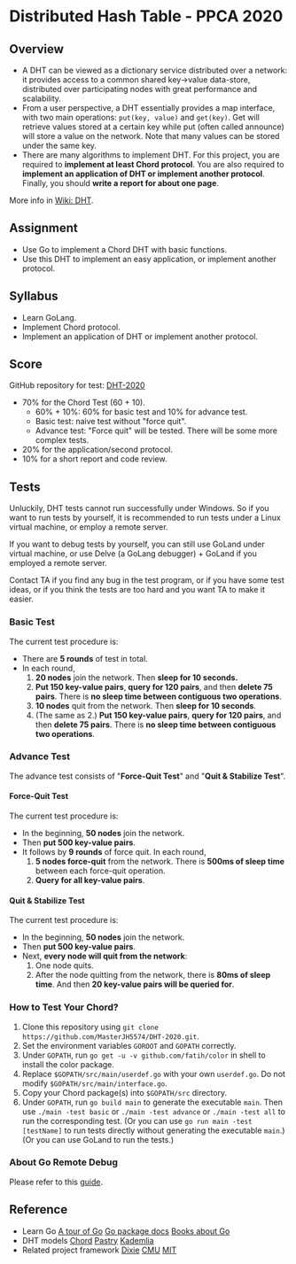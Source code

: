 # Distributed Hash Table - PPCA 2020

## Overview

 - A DHT can be viewed as a dictionary service distributed over a network: it provides access to a common shared key-&gt;value data-store, distributed over participating nodes with great performance and scalability.
 - From a user perspective, a DHT essentially provides a map interface, with two main operations: <code>put(key, value)</code> and <code>get(key)</code>. Get will retrieve values stored at a certain key while put (often called announce) will store a value on the network. Note that many values can be stored under the same key.
 - There are many algorithms to implement DHT. For this project, you are required to <b>implement at least Chord protocol</b>. You are also required to <b>implement an application of DHT or implement another protocol</b>. Finally, you should <b>write a report for about one page</b>.

More info in [Wiki: DHT](https://en.wikipedia.org/wiki/Distributed_hash_table).

## Assignment

* Use Go to implement a Chord DHT with basic functions.
* Use this DHT to implement an easy application, or implement another protocol.

## Syllabus

* Learn GoLang.
* Implement Chord protocol.
* Implement an application of DHT or implement another protocol.

## Score

GitHub repository for test: [DHT-2020](https://github.com/MasterJH5574/DHT-2020)

- 70% for the Chord Test (60 + 10).
  - 60% + 10%: 60% for basic test and 10% for advance test.
  - Basic test: naive test without "force quit".
  - Advance test: "Force quit" will be tested. There will be some more complex tests.
- 20% for the application/second protocol.
- 10% for a short report and code review.

## Tests

Unluckily, DHT tests cannot run successfully under Windows. So if you want to run tests by yourself, it is recommended to run tests under a Linux virtual machine, or employ a remote server.

If you want to debug tests by yourself, you can still use GoLand under virtual machine, or use Delve (a GoLang debugger) + GoLand if you employed a remote server.

Contact TA if you find any bug in the test program, or if you have some test ideas, or if you think the tests are too hard and you want TA to make it easier.

### Basic Test

The current test procedure is:

* There are **5 rounds** of test in total.
* In each round,
  1. **20 nodes** join the network. Then **sleep for 10 seconds.**
  2. **Put 150 key-value pairs**, **query for 120 pairs**, and then **delete 75 pairs**. There is **no sleep time between contiguous two operations**.
  3. **10 nodes** quit from the network. Then **sleep for 10 seconds**.
  4. (The same as 2.) **Put 150 key-value pairs**, **query for 120 pairs**, and then **delete 75 pairs**. There is **no sleep time between contiguous two operations**.

### Advance Test

The advance test consists of "**Force-Quit Test**" and "**Quit & Stabilize Test**".

#### Force-Quit Test

The current test procedure is:

* In the beginning, **50 nodes** join the network.
* Then **put 500 key-value pairs**.
* It follows by **9 rounds** of force quit. In each round,
  1. **5 nodes force-quit** from the network. There is **500ms of sleep time** between each force-quit operation.
  2. **Query for all key-value pairs**.

#### Quit & Stabilize Test

The current test procedure is:

* In the beginning, **50 nodes** join the network.
* Then **put 500 key-value pairs**.
* Next, **every node will quit from the network**:
  1. One node quits.
  2. After the node quitting from the network, there is **80ms of sleep time**. And then **20 key-value pairs will be queried for**.

### How to Test Your Chord?

1. Clone this repository using `git clone https://github.com/MasterJH5574/DHT-2020.git`.
2. Set the environment variables `GOROOT` and `GOPATH` correctly.
3. Under `GOPATH`, run `go get -u -v github.com/fatih/color` in shell to install the color package.
4. Replace `$GOPATH/src/main/userdef.go` with your own `userdef.go`. Do not modify `$GOPATH/src/main/interface.go`.
5. Copy your Chord package(s) into `$GOPATH/src` directory.
6. Under `GOPATH`, run `go build main` to generate the executable `main`. Then use `./main -test basic` or `./main -test advance` or `./main -test all` to run the corresponding test. (Or you can use `go run main -test [testName]` to run tests directly without generating the executable `main`.) (Or you can use GoLand to run the tests.)

### About Go Remote Debug

Please refer to this [guide](https://github.com/MasterJH5574/DHT-2020/blob/master/guide/Go-Remote-Debug.md).

## Reference

- Learn Go
[A tour of Go](https://tour.golang.org/)
[Go package docs](http://golang.org/pkg/)
[Books about Go](https://github.com/golang/go/wiki/Books)
- DHT models
[Chord](https://en.wikipedia.org/wiki/Chord_(peer-to-peer))
[Pastry](https://en.wikipedia.org/wiki/Pastry_(DHT))
[Kademlia](https://en.wikipedia.org/wiki/Kademlia)
- Related project framework
[Dixie](https://cit.dixie.edu/cs/3410/asst_chord.php)
[CMU](https://www.cs.cmu.edu/~dga/15-744/S07/lectures/16-dht.pdf)
[MIT](https://pdos.csail.mit.edu/papers/sit-phd-thesis.pdf)

